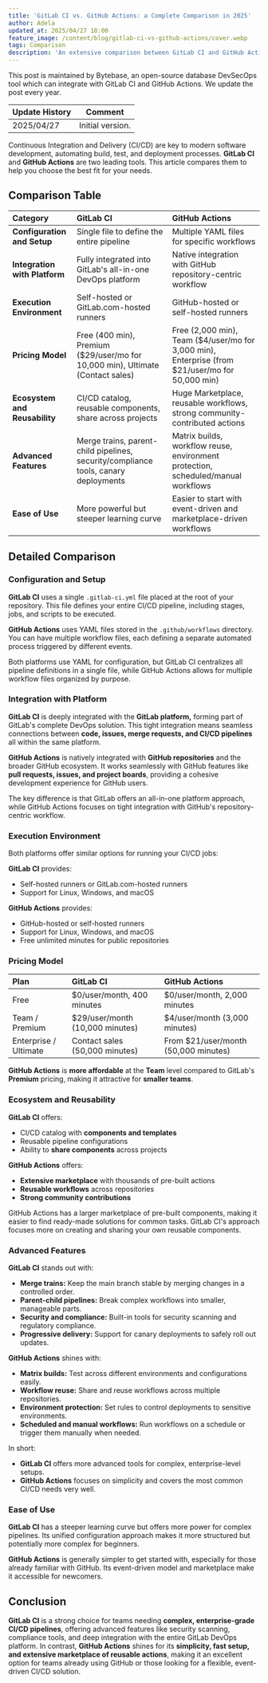 ```yaml
---
title: 'GitLab CI vs. GitHub Actions: a Complete Comparison in 2025'
author: Adela
updated_at: 2025/04/27 18:00
feature_image: /content/blog/gitlab-ci-vs-github-actions/cover.webp
tags: Comparison
description: 'An extensive comparison between GitLab CI and GitHub Actions on features, performance, and more.'
---
```


<HintBlock type="info">

This post is maintained by Bytebase, an open-source database DevSecOps tool which can integrate with GitLab CI and GitHub Actions. We update the post every year.

</HintBlock>

| Update History | Comment          |
| -------------- | ---------------- |
| 2025/04/27     | Initial version. |

Continuous Integration and Delivery (CI/CD) are key to modern software development, automating build, test, and deployment processes. **GitLab CI** and **GitHub Actions** are two leading tools. This article compares them to help you choose the best fit for your needs.

## Comparison Table

| Category | GitLab CI | GitHub Actions |
|:---|:---|:---|
| **Configuration and Setup** | Single file to define the entire pipeline | Multiple YAML files for specific workflows |
| **Integration with Platform** | Fully integrated into GitLab's all-in-one DevOps platform | Native integration with GitHub repository-centric workflow |
| **Execution Environment** | Self-hosted or GitLab.com-hosted runners | GitHub-hosted or self-hosted runners |
| **Pricing Model** | Free (400 min), Premium ($29/user/mo for 10,000 min), Ultimate (Contact sales) | Free (2,000 min), Team ($4/user/mo for 3,000 min), Enterprise (from $21/user/mo for 50,000 min) |
| **Ecosystem and Reusability** | CI/CD catalog, reusable components, share across projects | Huge Marketplace, reusable workflows, strong community-contributed actions |
| **Advanced Features** | Merge trains, parent-child pipelines, security/compliance tools, canary deployments | Matrix builds, workflow reuse, environment protection, scheduled/manual workflows |
| **Ease of Use** | More powerful but steeper learning curve | Easier to start with event-driven and marketplace-driven workflows |

## Detailed Comparison

### Configuration and Setup

**GitLab CI** uses a single `.gitlab-ci.yml` file placed at the root of your repository. This file defines your entire CI/CD pipeline, including stages, jobs, and scripts to be executed.

**GitHub Actions** uses YAML files stored in the `.github/workflows` directory. You can have multiple workflow files, each defining a separate automated process triggered by different events.

Both platforms use YAML for configuration, but GitLab CI centralizes all pipeline definitions in a single file, while GitHub Actions allows for multiple workflow files organized by purpose.

### Integration with Platform

**GitLab CI** is deeply integrated with the **GitLab platform,** forming part of GitLab's complete DevOps solution. This tight integration means seamless connections between **code, issues, merge requests, and CI/CD pipelines** all within the same platform.

**GitHub Actions** is natively integrated with **GitHub repositories** and the broader GitHub ecosystem. It works seamlessly with GitHub features like **pull requests, issues, and project boards**, providing a cohesive development experience for GitHub users.

The key difference is that GitLab offers an all-in-one platform approach, while GitHub Actions focuses on tight integration with GitHub's repository-centric workflow.

### Execution Environment

Both platforms offer similar options for running your CI/CD jobs:

**GitLab CI** provides:

- Self-hosted runners or GitLab.com-hosted runners
- Support for Linux, Windows, and macOS

**GitHub Actions** provides:

- GitHub-hosted or self-hosted runners
- Support for Linux, Windows, and macOS
- Free unlimited minutes for public repositories

### Pricing Model

| Plan | GitLab CI | GitHub Actions |
|:---|:---|:---|
| Free | $0/user/month, 400 minutes | $0/user/month, 2,000 minutes |
| Team / Premium | $29/user/month (10,000 minutes) | $4/user/month (3,000 minutes) |
| Enterprise / Ultimate | Contact sales (50,000 minutes) | From $21/user/month (50,000 minutes) |

**GitHub Actions** is **more affordable** at the **Team** level compared to GitLab's **Premium** pricing, making it attractive for **smaller teams**.

### Ecosystem and Reusability

**GitLab CI** offers:

- CI/CD catalog with **components and templates**
- Reusable pipeline configurations
- Ability to **share components** across projects

**GitHub Actions** offers:

- **Extensive marketplace** with thousands of pre-built actions
- **Reusable workflows** across repositories
- **Strong community contributions**

GitHub Actions has a larger marketplace of pre-built components, making it easier to find ready-made solutions for common tasks. GitLab CI's approach focuses more on creating and sharing your own reusable components.

### Advanced Features

**GitLab CI** stands out with:

- **Merge trains:** Keep the main branch stable by merging changes in a controlled order.
- **Parent-child pipelines:** Break complex workflows into smaller, manageable parts.
- **Security and compliance:** Built-in tools for security scanning and regulatory compliance.
- **Progressive delivery:** Support for canary deployments to safely roll out updates.

**GitHub Actions** shines with:

- **Matrix builds:** Test across different environments and configurations easily.
- **Workflow reuse:** Share and reuse workflows across multiple repositories.
- **Environment protection:** Set rules to control deployments to sensitive environments.
- **Scheduled and manual workflows:** Run workflows on a schedule or trigger them manually when needed.

In short:
- **GitLab CI** offers more advanced tools for complex, enterprise-level setups.
- **GitHub Actions** focuses on simplicity and covers the most common CI/CD needs very well.

### Ease of Use

**GitLab CI** has a steeper learning curve but offers more power for complex pipelines. Its unified configuration approach makes it more structured but potentially more complex for beginners.

**GitHub Actions** is generally simpler to get started with, especially for those already familiar with GitHub. Its event-driven model and marketplace make it accessible for newcomers.

## Conclusion

**GitLab CI** is a strong choice for teams needing **complex, enterprise-grade CI/CD pipelines**, offering advanced features like security scanning, compliance tools, and deep integration with the entire GitLab DevOps platform. In contrast, **GitHub Actions** shines for its **simplicity, fast setup, and extensive marketplace of reusable actions**, making it an excellent option for teams already using GitHub or those looking for a flexible, event-driven CI/CD solution.
